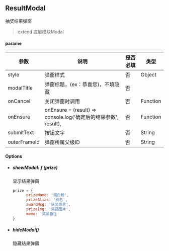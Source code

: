 ## ResultModal

抽奖结果弹窗

> extend 底层模块Modal



#### parame

| 参数         | 说明                                                         | 是否必填 | 类型     |
| ------------ | ------------------------------------------------------------ | -------- | -------- |
| style        | 弹窗样式                                                     | 否       | Object   |
| modalTitle   | 弹窗标题，(ex：恭喜您)，不填隐藏                             | 否       |          |
| onCancel     | 关闭弹窗时调用                                               | 否       | Function |
| onEnsure     | onEnsure = (result) => console.log('确定后的结果参数', result), | 否       | Function |
| submitText   | 按钮文字                                                     | 否       | String   |
| outerFrameId | 弹窗所属父级ID                                               | 否       | String   |



#### Options

- ##### showModal: ƒ (prize)

  显示结果弹窗

  ```javascript
  prize = {
        prizeName: '蛋白粉', 
        prizeAlias: '别名', 
        awardMsg: '获奖感言', 
        prizeImg: '奖品图片', 
        memo: '奖品备注'
  }
  ```

- ##### hideModal()

  隐藏结果弹窗